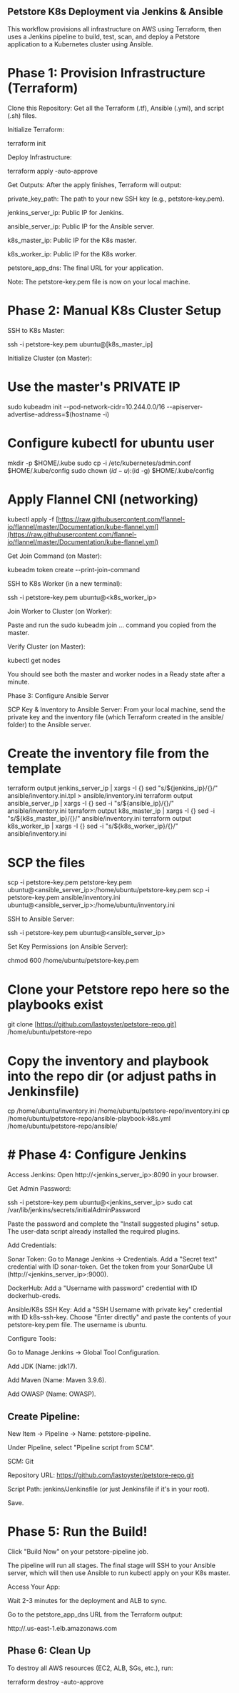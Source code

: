 
## Petstore K8s Deployment via Jenkins & Ansible

This workflow provisions all infrastructure on AWS using Terraform, then uses a Jenkins pipeline to build,
test, scan, and deploy a Petstore application to a Kubernetes cluster using Ansible.


# Phase 1: Provision Infrastructure (Terraform)

Clone this Repository: Get all the Terraform (.tf), Ansible (.yml), and script (.sh) files.

Initialize Terraform:

terraform init


Deploy Infrastructure:

terraform apply -auto-approve

Get Outputs: After the apply finishes, Terraform will output:

private_key_path: The path to your new SSH key (e.g., petstore-key.pem).

jenkins_server_ip: Public IP for Jenkins.

ansible_server_ip: Public IP for the Ansible server.

k8s_master_ip: Public IP for the K8s master.

k8s_worker_ip: Public IP for the K8s worker.

petstore_app_dns: The final URL for your application.

Note: The petstore-key.pem file is now on your local machine.


#  Phase 2: Manual K8s Cluster Setup

SSH to K8s Master:

ssh -i petstore-key.pem ubuntu@[k8s_master_ip]


Initialize Cluster (on Master):

# Use the master's PRIVATE IP
sudo kubeadm init --pod-network-cidr=10.244.0.0/16 --apiserver-advertise-address=$(hostname -i)

# Configure kubectl for ubuntu user
mkdir -p $HOME/.kube
sudo cp -i /etc/kubernetes/admin.conf $HOME/.kube/config
sudo chown $(id -u):$(id -g) $HOME/.kube/config

# Apply Flannel CNI (networking)
kubectl apply -f [https://raw.githubusercontent.com/flannel-io/flannel/master/Documentation/kube-flannel.yml](https://raw.githubusercontent.com/flannel-io/flannel/master/Documentation/kube-flannel.yml)


Get Join Command (on Master):

kubeadm token create --print-join-command


SSH to K8s Worker (in a new terminal):

ssh -i petstore-key.pem ubuntu@<k8s_worker_ip>


Join Worker to Cluster (on Worker):

Paste and run the sudo kubeadm join ... command you copied from the master.

Verify Cluster (on Master):

kubectl get nodes


You should see both the master and worker nodes in a Ready state after a minute.

Phase 3: Configure Ansible Server

SCP Key & Inventory to Ansible Server: From your local machine, send the private key and the inventory file (which Terraform created in the ansible/ folder) to the Ansible server.

# Create the inventory file from the template
terraform output jenkins_server_ip | xargs -I {} sed "s/\${jenkins_ip}/{}/" ansible/inventory.ini.tpl > ansible/inventory.ini
terraform output ansible_server_ip | xargs -I {} sed -i "s/\${ansible_ip}/{}/" ansible/inventory.ini
terraform output k8s_master_ip | xargs -I {} sed -i "s/\${k8s_master_ip}/{}/" ansible/inventory.ini
terraform output k8s_worker_ip | xargs -I {} sed -i "s/\${k8s_worker_ip}/{}/" ansible/inventory.ini

# SCP the files
scp -i petstore-key.pem petstore-key.pem ubuntu@<ansible_server_ip>:/home/ubuntu/petstore-key.pem
scp -i petstore-key.pem ansible/inventory.ini ubuntu@<ansible_server_ip>:/home/ubuntu/inventory.ini


SSH to Ansible Server:

ssh -i petstore-key.pem ubuntu@<ansible_server_ip>


Set Key Permissions (on Ansible Server):

chmod 600 /home/ubuntu/petstore-key.pem

# Clone your Petstore repo here so the playbooks exist
git clone [https://github.com/lastoyster/petstore-repo.git] /home/ubuntu/petstore-repo
# Copy the inventory and playbook into the repo dir (or adjust paths in Jenkinsfile)
cp /home/ubuntu/inventory.ini /home/ubuntu/petstore-repo/inventory.ini
cp /home/ubuntu/petstore-repo/ansible-playbook-k8s.yml /home/ubuntu/petstore-repo/ansible/



# # Phase 4: Configure Jenkins

Access Jenkins: Open http://<jenkins_server_ip>:8090 in your browser.

Get Admin Password:

ssh -i petstore-key.pem ubuntu@<jenkins_server_ip>
sudo cat /var/lib/jenkins/secrets/initialAdminPassword

 Paste the password and complete the "Install suggested plugins" setup. The user-data script already installed the required plugins.

Add Credentials:

Sonar Token: Go to Manage Jenkins -> Credentials. Add a "Secret text" credential with ID sonar-token. Get the token from your SonarQube UI (http://<jenkins_server_ip>:9000).

DockerHub: Add a "Username with password" credential with ID dockerhub-creds.

Ansible/K8s SSH Key: Add a "SSH Username with private key" credential with ID k8s-ssh-key. Choose "Enter directly" and paste the contents of your petstore-key.pem file. The username is ubuntu.

Configure Tools:

Go to Manage Jenkins -> Global Tool Configuration.

Add JDK (Name: jdk17).

Add Maven (Name: Maven 3.9.6).

Add OWASP (Name: OWASP).


## Create Pipeline:

New Item -> Pipeline -> Name: petstore-pipeline.

Under Pipeline, select "Pipeline script from SCM".

SCM: Git

Repository URL: https://github.com/lastoyster/petstore-repo.git

Script Path: jenkins/Jenkinsfile (or just Jenkinsfile if it's in your root).

Save.


# Phase 5: Run the Build!

Click "Build Now" on your petstore-pipeline job.

The pipeline will run all stages. 
The final stage will SSH to your Ansible server, which will then use Ansible to run kubectl apply on your K8s master.

Access Your App:

Wait 2-3 minutes for the deployment and ALB to sync.

Go to the petstore_app_dns URL from the Terraform output:

http://<alb-dns-name>.us-east-1.elb.amazonaws.com


## Phase 6: Clean Up

To destroy all AWS resources (EC2, ALB, SGs, etc.), run:

terraform destroy -auto-approve
